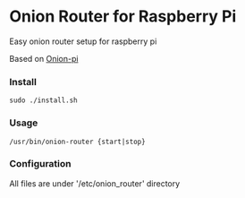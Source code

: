 # Onion Router for Raspberry Pi

Easy onion router setup for raspberry pi

Based on [Onion-pi](https://learn.adafruit.com/onion-pi?view=all)

### Install

    sudo ./install.sh

### Usage

    /usr/bin/onion-router {start|stop} 

### Configuration

All files are under '/etc/onion_router' directory
